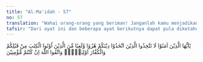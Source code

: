 ```yaml
---
title: "Al-Ma'idah - 57"
no: 57
translation: "Wahai orang-orang yang beriman! Janganlah kamu menjadikan pemimpinmu orang-orang yang membuat agamamu jadi bahan ejekan dan permainan, (yaitu) di antara orang-orang yang telah diberi kitab sebelummu dan orang-orang kafir (orang musyrik). Dan bertakwalah kepada Allah jika kamu orang-orang beriman."
tafsir: "Dari ayat ini dan beberapa ayat berikutnya dapat pula diketahui sebab-sebab timbulnya larangan menjadikan orang-orang kafir itu sebagai pelindung dan penolong.\n\nMenurut riwayat Ibnu Ishak dan jamaah dari Ibnu Abbas diceritakan bahwa Rifa'ah bin Zaid bin Attabut dan Suwaid Ibnu Haris, keduanya adalah orang-orang munafik yang menyatakan dirinya beragama Islam, sehingga banyak orang-orang Islam yang berteman akrab dengan mereka, maka turunlah ayat ini.\n\nAyat ini melarang orang beriman untuk menjadikan orang kafir yang suka mengejek dan mempermainkan agama Islam, untuk menjadi teman setia, pelindung dan penolong. baik orang-orang kafir asli, penyembah api, berhala dsb, maupun yang tidak asli seperti Ahli Kitab, yaitu orang-orang Yahudi dan Nasrani.\n\nSebagian ahli tafsir menerangkan antara lain sebagai berikut: Islam membedakan antara Ahli Kitab dengan orang-orang kafir musyrik Arab, yaitu memperbolehkan makan hewan sembelihan Ahli Kitab dan mengawini wanita-wanita mereka dengan syarat-syarat tertentu seperti tersebut dalam Surah al-Ma'idah/5:5, dan dilarang berdebat dengan mereka yang zalim, sebagaimana diterangkan dalam Surah al-'Ankabut. Dalam ayat ini istilah \"Ahli Kitab\" itu, adalah sebutan bagi orang-orang yang beragama Yahudi dan Nasrani, sekalipun Taurat dan lnjil yang menjadi kitab suci mereka itu telah dicampuri oleh perkataan manusia dan mereka tidak beriman kepada Al-Qur'an.221) Adapun sebutan Musyrik atau Musyrikin itu adalah untuk orang-orang kafir asli, karena mereka dari semula menyekutukan Allah, sedang orang-orang Ahli Kitab, unsur memperserikatkan Allah yang terdapat dalam pokok akidah mereka itu datang kemudian, bukan dari ajaran mereka yang asli.\n\nSelanjutnya Allah memerintahkan orang-orang mukmin untuk bertakwa dan menjauhi larangan-Nya, yaitu berteman akrab dengan orang-orang kafir baik kafir asli maupun kafir dari Ahli Kitab karena tidak ada alasan lagi bagi orang-orang yang benar-benar beriman untuk berteman akrab atau tolong menolong dengan orang-orang kafir yang mengejek dan mempermainkan agama lain"
---
```


يٰٓاَيُّهَا الَّذِيْنَ اٰمَنُوْا لَا تَتَّخِذُوا الَّذِيْنَ اتَّخَذُوْا دِيْنَكُمْ هُزُوًا وَّلَعِبًا مِّنَ الَّذِيْنَ اُوْتُوا الْكِتٰبَ مِنْ قَبْلِكُمْ وَالْكُفَّارَ اَوْلِيَاۤءَۚ وَاتَّقُوا اللّٰهَ اِنْ كُنْتُمْ مُّؤْمِنِيْنَ
